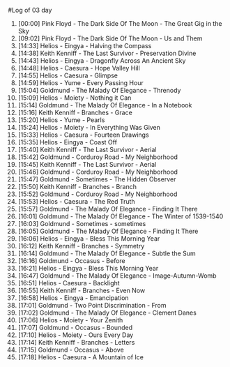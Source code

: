 #Log of 03 day

1. [00:00] Pink Floyd - The Dark Side Of The Moon - The Great Gig in the Sky
1. [09:02] Pink Floyd - The Dark Side Of The Moon - Us and Them
1. [14:33] Helios - Eingya - Halving the Compass
1. [14:38] Keith Kenniff - The Last Survivor - Preservation Divine
1. [14:43] Helios - Eingya - Dragonfly Across An Ancient Sky
1. [14:48] Helios - Caesura - Hope Valley Hill
1. [14:55] Helios - Caesura - Glimpse
1. [14:59] Helios - Yume - Every Passing Hour
1. [15:04] Goldmund - The Malady Of Elegance - Threnody
1. [15:09] Helios - Moiety - Nothing it Can
1. [15:14] Goldmund - The Malady Of Elegance - In a Notebook
1. [15:16] Keith Kenniff - Branches - Grace
1. [15:20] Helios - Yume - Pearls
1. [15:24] Helios - Moiety - In Everything Was Given
1. [15:33] Helios - Caesura - Fourteen Drawings
1. [15:35] Helios - Eingya - Coast Off
1. [15:40] Keith Kenniff - The Last Survivor - Aerial
1. [15:42] Goldmund - Corduroy Road - My Neighborhood
1. [15:45] Keith Kenniff - The Last Survivor - Aerial
1. [15:46] Goldmund - Corduroy Road - My Neighborhood
1. [15:47] Goldmund - Sometimes - The Hidden Observer
1. [15:50] Keith Kenniff - Branches - Branch
1. [15:52] Goldmund - Corduroy Road - My Neighborhood
1. [15:53] Helios - Caesura - The Red Truth
1. [15:57] Goldmund - The Malady Of Elegance - Finding It There
1. [16:01] Goldmund - The Malady Of Elegance - The Winter of 1539-1540
1. [16:03] Goldmund - Sometimes - sometimes
1. [16:05] Goldmund - The Malady Of Elegance - Finding It There
1. [16:06] Helios - Eingya - Bless This Morning Year
1. [16:12] Keith Kenniff - Branches - Symmetry
1. [16:14] Goldmund - The Malady Of Elegance - Subtle the Sum
1. [16:16] Goldmund - Occasus - Before
1. [16:21] Helios - Eingya - Bless This Morning Year
1. [16:47] Goldmund - The Malady Of Elegance - Image-Autumn-Womb
1. [16:51] Helios - Caesura - Backlight
1. [16:55] Keith Kenniff - Branches - Even Now
1. [16:58] Helios - Eingya - Emancipation
1. [17:01] Goldmund - Two Point Discrimination - From
1. [17:02] Goldmund - The Malady Of Elegance - Clement Danes
1. [17:06] Helios - Moiety - Your Zenith
1. [17:07] Goldmund - Occasus - Bounded
1. [17:10] Helios - Moiety - Ours Every Day
1. [17:14] Keith Kenniff - Branches - Letters
1. [17:15] Goldmund - Occasus - Above
1. [17:18] Helios - Caesura - A Mountain of Ice
